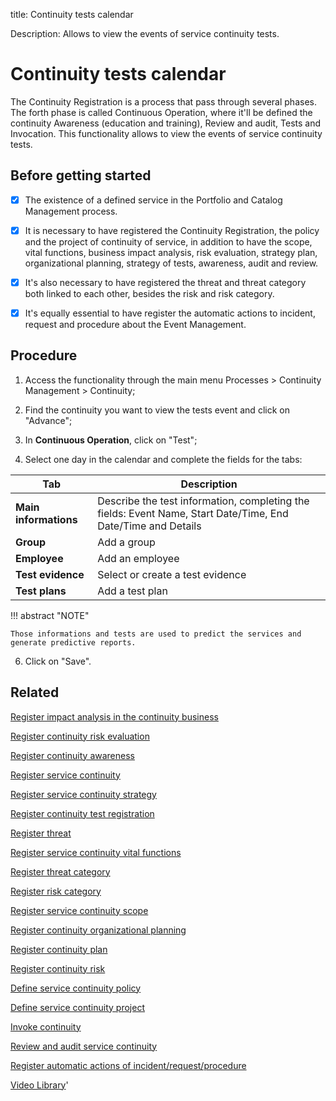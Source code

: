 title: Continuity tests calendar

Description: Allows to view the events of service continuity tests. 
# Continuity tests calendar

The Continuity Registration is a process that pass through several phases. The forth phase is called Continuous Operation, where it'll be defined the continuity Awareness (education and training), Review and audit, Tests and Invocation. This functionality allows to view the events of service continuity tests.

Before getting started
--------------------------

- [x] The existence of a defined service in the Portfolio and Catalog Management
process.

- [x] It is necessary to have registered the Continuity Registration, the
policy and the project of continuity of service, in addition to
have the scope, vital functions, business impact analysis, risk evaluation,
strategy plan, organizational planning, strategy of tests, awareness, 
audit and review.

- [x] It's also necessary to have registered the threat and threat category both
linked to each other, besides the risk and risk category.

- [x] It's equally essential to have register the automatic actions to incident,
request and procedure about the Event Management.

Procedure
-------------

1.  Access the functionality through the main menu Processes \> Continuity
    Management \> Continuity;

2.  Find the continuity you want to view the tests event and click on "Advance";

3.  In **Continuous Operation**, click on "Test";

4.  Select one day in the calendar and complete the fields for the tabs:

|Tab|Description|
|---|-----------|
|**Main informations**|Describe the test information, completing the fields: Event Name, Start Date/Time, End Date/Time and Details|
|**Group**|Add a group|
|**Employee**|Add an employee|
|**Test evidence**| Select or create a test evidence|
|**Test plans**|Add a test plan|

!!! abstract "NOTE"

    Those informations and tests are used to predict the services and generate predictive reports.
    
6.  Click on "Save".

Related
-------

[Register impact analysis in the continuity business](/en-us/4biz-helium/processes/continuity/use/impact-analysis-continuity-business.html)

[Register continuity risk evaluation](/en-us/4biz-helium/processes/continuity/use/continuity-risk-evaluation.html)

[Register continuity awareness](/en-us/4biz-helium/processes/continuity/use/continuity-awareness.html)

[Register service continuity](/en-us/4biz-helium/processes/continuity/use/register-service-continuity.html)

[Register service continuity strategy](/en-us/4biz-helium/processes/continuity/use/service-continuity-strategy.html)

[Register continuity test registration](/en-us/4biz-helium/processes/continuity/use/continuity-test-registration.html)

[Register threat](/en-us/4biz-helium/processes/continuity/configuration/register-threat.html)

[Register service continuity vital functions](/en-us/4biz-helium/processes/continuity/use/continuity-vital-functions.html)

[Register threat category](/en-us/4biz-helium/processes/continuity/configuration/threat-category.html)

[Register risk category](/en-us/4biz-helium/processes/continuity/configuration/risk-category.html)

[Register service continuity scope](/en-us/4biz-helium/processes/continuity/use/service-continuity-scope.html)

[Register continuity organizational planning](/en-us/4biz-helium/processes/continuity/use/continuity-organizational-planning.html)

[Register continuity plan](/en-us/4biz-helium/processes/continuity/use/continuity-plan.html)

[Register continuity risk](/en-us/4biz-helium/processes/continuity/configuration/register-continuity-risk.html)

[Define service continuity policy](/en-us/4biz-helium/processes/continuity/use/continuity-policy.html)

[Define service continuity project](/en-us/4biz-helium/processes/continuity/use/service-continuity-project.html)

[Invoke continuity](/en-us/4biz-helium/processes/continuity/use/invoke-continuity.html)

[Review and audit service continuity](/en-us/4biz-helium/processes/continuity/use/review-and-audit-continuity.html)

[Register automatic actions of incident/request/procedure](/en-us/4biz-helium/additional-features/automation-of-operation/configuration/register-automatic-actions-incident-request-procedure.html)


<i class='fa fa-youtube-play  fa-2x' style='color:#97ce17;vertical-align: middle;'> </i> [Video Library](https://www.youtube.com/playlist?list=PLB5qK2uzf2RPwpIsGu97d5LVHeTNzpTMC)'

